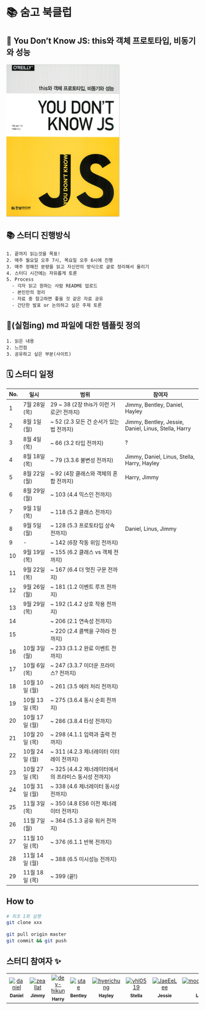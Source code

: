 # 📚 숨고 북클럽

## 🐣 You Don’t Know JS: this와 객체 프로토타입, 비동기와 성능

![img.png](img/img.png)

## 📚 스터디 진행방식

```
1. 끝까지 읽는것을 목표!
2. 매주 월요일 오후 7시, 목요일 오후 6시에 진행
3. 매주 정해진 분량을 읽고 자신만의 방식으로 글로 정리해서 올리기
4. 스터디 시간에는 자유롭게 토론
5. Process
  - 각자 읽고 원하는 사람 README 업로드
  - 본인만의 정리
  - 자료 중 참고하면 좋을 것 같은 자료 공유
  - 간단한 발표 or 논의하고 싶은 주제 토론
```

## 🎈(실험ing) md 파일에 대한 템플릿 정의

```
1. 읽은 내용
2. 느낀점
3. 공유하고 싶은 부분(사이트)
```

## 🗓 스터디 일정

| No. | 일시              | 범위                           | 참여자 |
|-----|-----------------|------------------------------| ------------------------ |
| 1   | 7월 28일 (목)       | 29 ~ 38 (2장 this가 이런 거로군! 전까지)                          | Jimmy, Bentley, Daniel, Hayley |
| 2   | 8월 1일 (월)       | ~ 52 (2.3 모든 건 순서가 있는 법 전까지)                          | Jimmy, Bentley, Jessie, Daniel, Linus, Stella, Harry |
| 3   | 8월 4일 (목)       | ~ 66 (3.2 타입 전까지)                          |  ?|
| 4   | 8월 18일 (목)       | ~ 79 (3.3.6 불변성 전까지)                          |Jimmy, Daniel, Linus, Stella, Harry, Hayley  |
| 5   | 8월 22일 (월)       | ~ 92 (4장 클래스와 객체의 혼합 전까지)                          | Harry, Jimmy  |
| 6   | 8월 29일 (월)       | ~ 103 (4.4 믹스인 전까지)                          |  |
| 7   | 9월 1일 (목)       | ~ 118 (5.2 클래스 전까지)                          |  |
| 8   | 9월 5일 (월)       | ~ 128 (5.3 프로토타입 상속 전까지)                          | Daniel, Linus, Jimmy |
| 9   |   -     | ~ 142 (6장 작동 위임 전까지)                          |  |
| 10   | 9월 19일 (목)       | ~ 155 (6.2 클래스 vs 객체 전까지)                          |  |
| 11   | 9월 22일 (목)       | ~ 167 (6.4 더 멋진 구문 전까지)                          |  |
| 12   | 9월 26일 (월)       | ~ 181 (1.2 이벤트 루프 전까지)                          |  |
| 13   | 9월 29일 (목)       | ~ 192 (1.4.2 상호 작용 전까지)                          |  |
| 14   |        | ~ 206 (2.1 연속성 전까지)                          |  |
| 15   |        | ~ 220 (2.4 콜백을 구하라 전까지)                          |  |
| 16   | 10월 3일 (월)       | ~ 233 (3.1.2 완료 이벤트 전까지)                          |  |
| 17   | 10월 6일 (목)       | ~ 247 (3.3.7 미더운 프라미스? 전까지)                          |  |
| 18   | 10월 10일 (월)       | ~ 261 (3.5 에러 처리 전까지)                          |  |
| 19   | 10월 13일 (목)       | ~ 275 (3.6.4 동시 순회 전까지)                          |  |
| 20   | 10월 17일 (월)       | ~ 286 (3.8.4 타성 전까지)                          |  |
| 21   | 10월 20일 (목)       | ~ 298 (4.1.1 입력과 출력 전까지)                          |  |
| 22   | 10월 24일 (월)       | ~ 311 (4.2.3 제너레이터 이터레이 전까지)                          |  |
| 23   | 10월 27일 (목)       | ~ 325 (4.4.2 제너레이터에서의 프라미스 동시성 전까지)                          |  |
| 24   | 10월 31일 (월)       | ~ 338 (4.6 제너레이터 동시성 전까지)                          |  |
| 25   | 11월 3일 (목)       | ~ 350 (4.8 ES6 이전 제너레이터 전까지)                          |  |
| 26   | 11월 7일 (월)       | ~ 364 (5.1.3 공유 워커 전까지)                         |  |
| 27   | 11월 10일 (목)       | ~ 376 (6.1.1 반복 전까지)                         |  |
| 28   | 11월 14일 (월)       | ~ 388 (6.5 미시성능 전까지)                         |  |
| 29   | 11월 18일 (목)       | ~ 399 (끝!)                         |  |


## How to

```bash
# 최초 1회 실행
git clone xxx
```

```bash
git pull origin master
git commit && git push
```

## 스터디 참여자 :sparkles:

<table>
    <tr>
        <td align="center">
            <a href="https://github.com/JinleeJeong">
                <img src="https://avatars.githubusercontent.com/u/45163013?v=4" width="100;" alt="daniel"/>
                <br />
                <sub><b>Daniel</b></sub>
            </a>
        </td>
        <td align="center">
            <a href="https://github.com/zeallat">
                <img src="https://avatars.githubusercontent.com/u/7078066?v=4" width="100;" alt="zeallat"/>
                <br />
                <sub><b>Jimmy</b></sub>
            </a>
        </td>
        <td align="center">
            <a href="https://github.com/dev-hikun">
                <img src="https://avatars0.githubusercontent.com/u/76590935?v=4" width="100;" alt="dev-hikun"/>
                <br />
                <sub><b>Harry</b></sub>
            </a>
        </td>
        <td align="center">
            <a href="https://github.com/utae">
                <img src="https://avatars3.githubusercontent.com/u/16933515?v=4" width="100;" alt="utae"/>
                <br />
                <sub><b>Bentley</b></sub>
            </a>
        </td>
        <td align="center">
            <a href="https://github.com/hyerichung">
                <img src="https://avatars2.githubusercontent.com/u/64633218?v=4" width="100;" alt="hyerichung"/>
                <br />
                <sub><b>Hayley</b></sub>
            </a>
        </td>
        <td align="center">
            <a href="https://github.com/yhl0519">
                <img src="https://avatars2.githubusercontent.com/u/62636978?v=4" width="100;" alt="yhl0519"/>
                <br />
                <sub><b>Stella</b></sub>
            </a>
        </td>
        <td align="center">
            <a href="https://github.com/JaeEeLee">
                <img src="https://avatars2.githubusercontent.com/u/38426064?v=4" width="100;" alt="JaeEeLee"/>
                <br />
                <sub><b>Jessie</b></sub>
            </a>
        </td>
        <td align="center">
            <a href="https://github.com/moonjunghwan">
                <img src="https://avatars2.githubusercontent.com/u/5405499?v=4" width="100;" alt="moonjunghwan"/>
                <br />
                <sub><b>Linus</b></sub>
            </a>
        </td>
    </tr>
</table>
